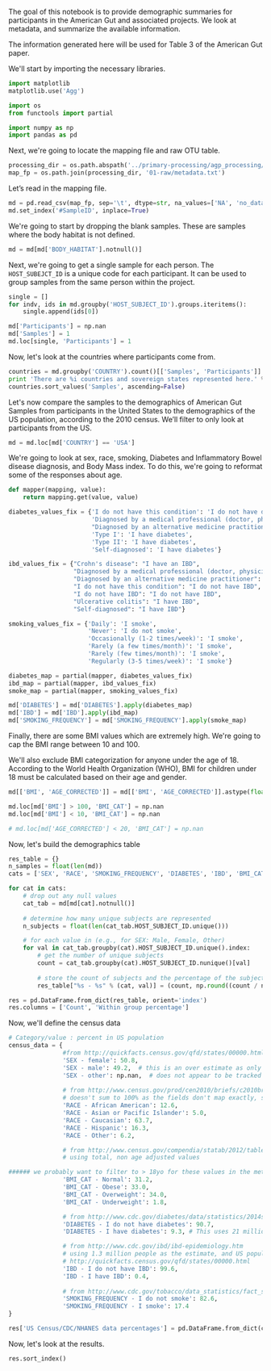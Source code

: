 
The goal of this notebook is to provide demographic summaries for participants in the American Gut and associated projects. We look at metadata, and summarize the available information.

The information generated here will be used for Table 3 of the American Gut paper.

We'll start by importing the necessary libraries.


```python
import matplotlib
matplotlib.use('Agg')
```


```python
import os
from functools import partial

import numpy as np
import pandas as pd
```

Next, we're going to locate the mapping file and raw OTU table.


```python
processing_dir = os.path.abspath('../primary-processing/agp_processing/')
map_fp = os.path.join(processing_dir, '01-raw/metadata.txt')
```

Let’s read in the mapping file.


```python
md = pd.read_csv(map_fp, sep='\t', dtype=str, na_values=['NA', 'no_data', 'unknown', 'Unspecified', 'Unknown', 'None'])
md.set_index('#SampleID', inplace=True)
```

We're going to start by dropping the blank samples. These are samples where the body habitat is not defined.


```python
md = md[md['BODY_HABITAT'].notnull()]
```

Next, we're going to get a single sample for each person. The `HOST_SUBEJCT_ID` is a unique code for each participant. It can be used to group samples from the same person within the project.

```python
single = []
for indv, ids in md.groupby('HOST_SUBJECT_ID').groups.iteritems():
    single.append(ids[0])

md['Participants'] = np.nan
md['Samples'] = 1
md.loc[single, 'Participants'] = 1
```

Now, let's look at the countries where participants come from.


```python
countries = md.groupby('COUNTRY').count()[['Samples', 'Participants']]
print 'There are %i countries and sovereign states represented here.' % len(countries)
countries.sort_values('Samples', ascending=False)
```

Let's now compare the samples to the demographics of American Gut Samples from participants in the United States to the demographics of the US population, according to the 2010 census. We’ll filter to only look at participants from the US.


```python
md = md.loc[md['COUNTRY'] == 'USA']
```

We're going to look at sex, race, smoking, Diabetes and Inflammatory Bowel disease diagnosis, and Body Mass index. To do this, we're going to reformat some of the responses about age.


```python
def mapper(mapping, value):
    return mapping.get(value, value)

diabetes_values_fix = {'I do not have this condition': 'I do not have diabetes',
                       'Diagnosed by a medical professional (doctor, physician assistant)': 'I have diabetes',
                       "Diagnosed by an alternative medicine practitioner": "I have diabetes",
                       'Type I': 'I have diabetes',
                       'Type II': 'I have diabetes',
                       'Self-diagnosed': 'I have diabetes'}

ibd_values_fix = {"Crohn's disease": "I have an IBD",
                  "Diagnosed by a medical professional (doctor, physician assistant)": "I have IBD",
                  "Diagnosed by an alternative medicine practitioner": "I have IBD",
                  "I do not have this condition": "I do not have IBD",
                  "I do not have IBD": "I do not have IBD",
                  "Ulcerative colitis": "I have IBD",
                  "Self-diagnosed": "I have IBD"}

smoking_values_fix = {'Daily': 'I smoke',
                      'Never': 'I do not smoke',
                      'Occasionally (1-2 times/week)': 'I smoke',
                      'Rarely (a few times/month)': 'I smoke',
                      'Rarely (few times/month)': 'I smoke',
                      'Regularly (3-5 times/week)': 'I smoke'}

diabetes_map = partial(mapper, diabetes_values_fix)
ibd_map = partial(mapper, ibd_values_fix)
smoke_map = partial(mapper, smoking_values_fix)

md['DIABETES'] = md['DIABETES'].apply(diabetes_map)
md['IBD'] = md['IBD'].apply(ibd_map)
md['SMOKING_FREQUENCY'] = md['SMOKING_FREQUENCY'].apply(smoke_map)
```

Finally, there are some BMI values which are extremely high. We're going to cap the BMI range between 10 and 100.

We'll also exclude BMI categorization for anyone under the age of 18. According to the World Health Organization (WHO), BMI for children under 18 must be calculated based on their age and gender.


```python
md[['BMI', 'AGE_CORRECTED']] = md[['BMI', 'AGE_CORRECTED']].astype(float)

md.loc[md['BMI'] > 100, 'BMI_CAT'] = np.nan
md.loc[md['BMI'] < 10, 'BMI_CAT'] = np.nan

# md.loc[md['AGE_CORRECTED'] < 20, 'BMI_CAT'] = np.nan
```

Now, let's build the demographics table


```python
res_table = {}
n_samples = float(len(md))
cats = ['SEX', 'RACE', 'SMOKING_FREQUENCY', 'DIABETES', 'IBD', 'BMI_CAT']

for cat in cats:
    # drop out any null values
    cat_tab = md[md[cat].notnull()]
    
    # determine how many unique subjects are represented
    n_subjects = float(len(cat_tab.HOST_SUBJECT_ID.unique()))

    # for each value in (e.g., for SEX: Male, Female, Other)
    for val in cat_tab.groupby(cat).HOST_SUBJECT_ID.unique().index:
        # get the number of unique subjects
        count = cat_tab.groupby(cat).HOST_SUBJECT_ID.nunique()[val]
        
        # store the count of subjects and the percentage of the subjects represented
        res_table["%s - %s" % (cat, val)] = (count, np.round((count / n_subjects) * 100, 1))

res = pd.DataFrame.from_dict(res_table, orient='index')
res.columns = ['Count', 'Within group percentage']
```

Now, we'll define the census data


```python
# Category/value : percent in US population
census_data = {
               #from http://quickfacts.census.gov/qfd/states/00000.html
               'SEX - female': 50.8,
               'SEX - male': 49.2,  # this is an over estimate as only the % of females is described in the above URL
               'SEX - other': np.nan,  # does not appear to be tracked
               
               # from http://www.census.gov/prod/cen2010/briefs/c2010br-02.pdf
               # doesn't sum to 100% as the fields don't map exactly, so there may be some overlap represented below
               'RACE - African American': 12.6,
               'RACE - Asian or Pacific Islander': 5.0,
               'RACE - Caucasian': 63.7,
               'RACE - Hispanic': 16.3,
               'RACE - Other': 6.2,

               # from http://www.census.gov/compendia/statab/2012/tables/12s0211.pdf
               # using total, non age adjusted values

###### we probably want to filter to > 18yo for these values in the metadata
               'BMI_CAT - Normal': 31.2, 
               'BMI_CAT - Obese': 33.0,
               'BMI_CAT - Overweight': 34.0,
               'BMI_CAT - Underweight': 1.8,

               # from http://www.cdc.gov/diabetes/data/statistics/2014statisticsreport.html
               'DIABETES - I do not have diabetes': 90.7,
               'DIABETES - I have diabetes': 9.3, # This uses 21 million 

               # from http://www.cdc.gov/ibd/ibd-epidemiology.htm
               # using 1.3 million people as the estimate, and US population size for 2014 from
               # http://quickfacts.census.gov/qfd/states/00000.html
               'IBD - I do not have IBD': 99.6,
               'IBD - I have IBD': 0.4,
          
               # from http://www.cdc.gov/tobacco/data_statistics/fact_sheets/adult_data/cig_smoking/
               'SMOKING_FREQUENCY - I do not smoke': 82.6,
               'SMOKING_FREQUENCY - I smoke': 17.4
}

res['US Census/CDC/NHANES data percentages'] = pd.DataFrame.from_dict(census_data, orient='index')
```

Now, let's look at the results.


```python
res.sort_index()
```